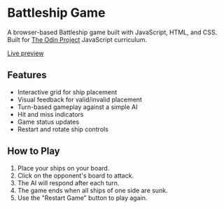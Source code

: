 # Battleship Game

A browser-based Battleship game built with JavaScript, HTML, and CSS. Built for [The Odin Project](https://www.theodinproject.com/) JavaScript curriculum.

[Live preview](https://nerdynischal.github.io/odin-js-tdd-battleship/)

## Features

- Interactive grid for ship placement
- Visual feedback for valid/invalid placement
- Turn-based gameplay against a simple AI
- Hit and miss indicators
- Game status updates
- Restart and rotate ship controls

## How to Play

1. Place your ships on your board.
2. Click on the opponent's board to attack.
3. The AI will respond after each turn.
4. The game ends when all ships of one side are sunk.
5. Use the "Restart Game" button to play again.
